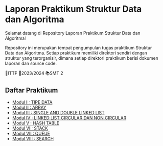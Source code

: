 
# Laporan Praktikum Struktur Data dan Algoritma

Selamat datang di Repository Laporan Praktikum Struktur Data dan Algoritma!

Repository ini merupakan tempat pengumpulan tugas praktikum Struktur Data dan Algoritma. Setiap praktikum memiliki direktori sendiri dengan struktur yang terorganisir, dimana setiap direktori praktikum berisi dokumen laporan dan source code.

🏫ITTP
📅2023/2024
📚SMT 2

## Daftar Praktikum

 - [Modul I   : TIPE DATA](https://github.com/galihtrisna/LaporanPraktikumStrukturDataDanAlgoritma/tree/main/Modul1)
 - [Modul II  : ARRAY](https://github.com/galihtrisna/LaporanPraktikumStrukturDataDanAlgoritma/tree/main/Modul2)
 - [Modul III : SINGLE AND DOUBLE LINKED LIST](https://github.com/galihtrisna/LaporanPraktikumStrukturDataDanAlgoritma/tree/main/Modul3)
 - [Modul IV  : LINKED LIST CIRCULAR DAN NON CIRCULAR](https://github.com/galihtrisna/LaporanPraktikumStrukturDataDanAlgoritma/tree/main/Modul4)
 - [Modul V   : HASH TABLE](https://github.com/galihtrisna/LaporanPraktikumStrukturDataDanAlgoritma/tree/main/Modul5)
 - [Modul VI  : STACK](https://github.com/galihtrisna/LaporanPraktikumStrukturDataDanAlgoritma/tree/main/Modul6)
 - [Modul VII : QUEUE](https://github.com/galihtrisna/LaporanPraktikumStrukturDataDanAlgoritma/tree/main/Modul7)
 - [Modul VIII : SEARCH](https://github.com/galihtrisna/LaporanPraktikumStrukturDataDanAlgoritma/tree/main/Modul8)

